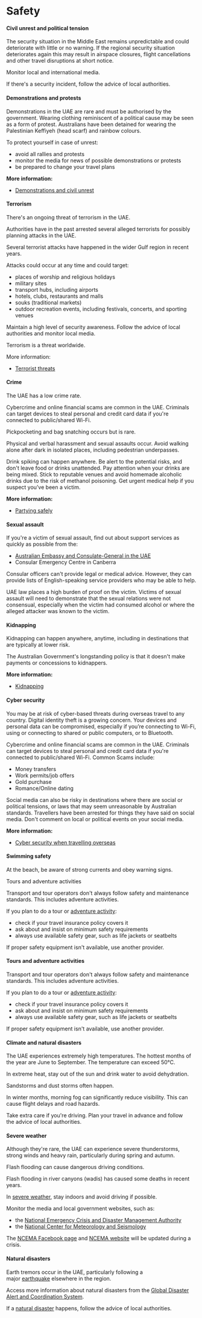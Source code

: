 # Safety

#### Civil unrest and political tension

The security situation in the Middle East remains unpredictable and could deteriorate with little or no warning. If the regional security situation deteriorates again this may result in airspace closures, flight cancellations and other travel disruptions at short notice.

Monitor local and international media.

If there's a security incident, follow the advice of local authorities.

#### Demonstrations and protests

Demonstrations in the UAE are rare and must be authorised by the government. Wearing clothing reminiscent of a political cause may be seen as a form of protest. Australians have been detained for wearing the Palestinian Keffiyeh (head scarf) and rainbow colours.

To protect yourself in case of unrest:

* avoid all rallies and protests
* monitor the media for news of possible demonstrations or protests
* be prepared to change your travel plans

**More information:**

* [Demonstrations and civil unrest](/before-you-go/safety/protests-civil-unrest "Protests and civil unrest")

#### Terrorism

There's an ongoing threat of terrorism in the UAE.

Authorities have in the past arrested several alleged terrorists for possibly planning attacks in the UAE.

Several terrorist attacks have happened in the wider Gulf region in recent years.

Attacks could occur at any time and could target:

* places of worship and religious holidays
* military sites
* transport hubs, including airports
* hotels, clubs, restaurants and malls
* souks (traditional markets)
* outdoor recreation events, including festivals, concerts, and sporting venues

Maintain a high level of security awareness. Follow the advice of local authorities and monitor local media.

Terrorism is a threat worldwide.

More information:

* [Terrorist threats](https://www.smartraveller.gov.au/before-you-go/safety/terrorism)

#### Crime

The UAE has a low crime rate.

Cybercrime and online financial scams are common in the UAE. Criminals can target devices to steal personal and credit card data if you're connected to public/shared Wi-Fi.

Pickpocketing and bag snatching occurs but is rare.

Physical and verbal harassment and sexual assaults occur. Avoid walking alone after dark in isolated places, including pedestrian underpasses.

Drink spiking can happen anywhere. Be alert to the potential risks, and don't leave food or drinks unattended. Pay attention when your drinks are being mixed. Stick to reputable venues and avoid homemade alcoholic drinks due to the risk of methanol poisoning. Get urgent medical help if you suspect you’ve been a victim.

**More information:**

* [Partying safely](https://aus01.safelinks.protection.outlook.com/?url=https%3A%2F%2Fwww.smartraveller.gov.au%2Fbefore-you-go%2Fsafety%2Fpartying&data=05%7C02%7CJulian.Elsworthy%40dfat.gov.au%7Cbd0cd565db744527188508dd41a4930d%7C9b7f23b30e8347a58a40ffa8a6fea536%7C0%7C0%7C638738897282052398%7CUnknown%7CTWFpbGZsb3d8eyJFbXB0eU1hcGkiOnRydWUsIlYiOiIwLjAuMDAwMCIsIlAiOiJXaW4zMiIsIkFOIjoiTWFpbCIsIldUIjoyfQ%3D%3D%7C0%7C%7C%7C&sdata=rKGX7XOCXJsS%2Fsimd5IO%2BCmMKrxAHlLs%2Bhh8rAmaleo%3D&reserved=0)

#### Sexual assault

If you're a victim of sexual assault, find out about support services as quickly as possible from the:

* [Australian Embassy and Consulate-General in the UAE](https://uae.embassy.gov.au/abud/dxhappointments.html)
* Consular Emergency Centre in Canberra

Consular officers can't provide legal or medical advice. However, they can provide lists of English-speaking service providers who may be able to help.

UAE law places a high burden of proof on the victim. Victims of sexual assault will need to demonstrate that the sexual relations were not consensual, especially when the victim had consumed alcohol or where the alleged attacker was known to the victim.

#### Kidnapping

Kidnapping can happen anywhere, anytime, including in destinations that are typically at lower risk.

The Australian Government's longstanding policy is that it doesn't make payments or concessions to kidnappers.

**More information:**

* [Kidnapping](/before-you-go/safety/kidnapping "Reducing the risk of kidnapping")

#### Cyber security

You may be at risk of cyber-based threats during overseas travel to any country. Digital identity theft is a growing concern. Your devices and personal data can be compromised, especially if you’re connecting to Wi-Fi, using or connecting to shared or public computers, or to Bluetooth.

Cybercrime and online financial scams are common in the UAE. Criminals can target devices to steal personal and credit card data if you're connected to public/shared Wi-Fi. Common Scams include:

* Money transfers
* Work permits/job offers
* Gold purchase
* Romance/Online dating

Social media can also be risky in destinations where there are social or political tensions, or laws that may seem unreasonable by Australian standards. Travellers have been arrested for things they have said on social media. Don't comment on local or political events on your social media.

**More information:**

* [Cyber security when travelling overseas](https://www.smartraveller.gov.au/before-you-go/staying-safe/cyber-security)

#### Swimming safety

At the beach, be aware of strong currents and obey warning signs.

Tours and adventure activities

Transport and tour operators don't always follow safety and maintenance standards. This includes adventure activities.

If you plan to do a tour or [adventure activity](https://www.smartraveller.gov.au/before-you-go/activities/adventure):

* check if your travel insurance policy covers it
* ask about and insist on minimum safety requirements
* always use available safety gear, such as life jackets or seatbelts

If proper safety equipment isn't available, use another provider.

#### Tours and adventure activities

Transport and tour operators don't always follow safety and maintenance standards. This includes adventure activities.

If you plan to do a tour or [adventure activity](https://www.smartraveller.gov.au/before-you-go/activities/adventure):

* check if your travel insurance policy covers it
* ask about and insist on minimum safety requirements
* always use available safety gear, such as life jackets or seatbelts

If proper safety equipment isn't available, use another provider.

#### Climate and natural disasters

The UAE experiences extremely high temperatures. The hottest months of the year are June to September. The temperature can exceed 50°C.

In extreme heat, stay out of the sun and drink water to avoid dehydration.

Sandstorms and dust storms often happen.

In winter months, morning fog can significantly reduce visibility. This can cause flight delays and road hazards.

Take extra care if you're driving. Plan your travel in advance and follow the advice of local authorities.

#### Severe weather

Although they're rare, the UAE can experience severe thunderstorms, strong winds and heavy rain, particularly during spring and autumn.

Flash flooding can cause dangerous driving conditions.

Flash flooding in river canyons (wadis) has caused some deaths in recent years.

In [severe weather](/while-youre-away/crisis-or-emergency/severe-weather-incident "There's a severe weather incident"), stay indoors and avoid driving if possible.

Monitor the media and local government websites, such as:

* the [National Emergency Crisis and Disaster Management Authority](http://www.ncema.gov.ae/en/home.aspx)
* the [National Center for Meteorology and Seismology](https://www.ncm.gov.ae/maps-radars/uae-radars-network?lang=en)

The [NCEMA Facebook page](https://www.facebook.com/NCEMAUAE/) and [NCEMA website](https://www.ncema.gov.ae/) will be updated during a crisis.

#### Natural disasters

Earth tremors occur in the UAE, particularly following a major [earthquake](/before-you-go/safety/natural-disasters "Staying safe when there's a natural disaster") elsewhere in the region.

Access more information about natural disasters from the [Global Disaster Alert and Coordination System](http://www.gdacs.org/).

If a [natural disaster](/before-you-go/safety/natural-disasters "Staying safe when there's a natural disaster") happens, follow the advice of local authorities.